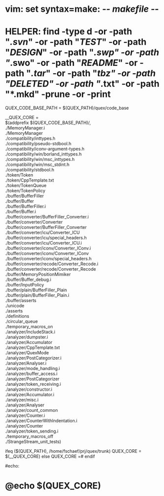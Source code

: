 # vim: set syntax=make: -*- makefile -*-
# HELPER: find -type d -or -path "*.svn*" -or -path "*TEST*" -or -path "*DESIGN*" -or -path "*.swp" -or -path "*.swo" -or -path "*README*" -or -path "*.tar*" -or -path "*tbz" -or -path "*DELETED*" -or -path "*.txt" -or -path "*.mkd" -prune -or -print
QUEX_CODE_BASE_PATH = $(QUEX_PATH)/quex/code_base

__QUEX_CORE = \
    $(addprefix $(QUEX_CODE_BASE_PATH)/, \
    ./MemoryManager.i \
    ./MemoryManager \
    ./compatibility/inttypes.h \
    ./compatibility/pseudo-stdbool.h \
    ./compatibility/iconv-argument-types.h \
    ./compatibility/win/borland_inttypes.h \
    ./compatibility/win/msc_inttypes.h \
    ./compatibility/win/msc_stdint.h \
    ./compatibility/stdbool.h \
    ./token/Token \
    ./token/CppTemplate.txt \
    ./token/TokenQueue \
    ./token/TokenPolicy \
    ./buffer/BufferFiller \
    ./buffer/Buffer \
    ./buffer/BufferFiller.i \
    ./buffer/Buffer.i \
    ./buffer/converter/BufferFiller_Converter.i \
    ./buffer/converter/Converter \
    ./buffer/converter/BufferFiller_Converter \
    ./buffer/converter/icu/Converter_ICU \
    ./buffer/converter/icu/special_headers.h \
    ./buffer/converter/icu/Converter_ICU.i \
    ./buffer/converter/iconv/Converter_IConv.i \
    ./buffer/converter/iconv/Converter_IConv \
    ./buffer/converter/iconv/special_headers.h \
    ./buffer/converter/recode/Converter_Recode.i \
    ./buffer/converter/recode/Converter_Recode \
    ./buffer/MemoryPositionMimiker \
    ./buffer/Buffer_debug.i \
    ./buffer/InputPolicy \
    ./buffer/plain/BufferFiller_Plain \
    ./buffer/plain/BufferFiller_Plain.i \
    ./buffer/asserts \
    ./unicode \
    ./asserts \
    ./definitions \
    ./circular_queue \
    ./temporary_macros_on \
    ./analyzer/IncludeStack.i \
    ./analyzer/dumpster.i \
    ./analyzer/Accumulator \
    ./analyzer/CppTemplate.txt \
    ./analyzer/QuexMode \
    ./analyzer/PostCategorizer.i \
    ./analyzer/Analyser.i \
    ./analyzer/mode_handling.i \
    ./analyzer/buffer_access.i \
    ./analyzer/PostCategorizer \
    ./analyzer/token_receiving.i \
    ./analyzer/constructor.i \
    ./analyzer/Accumulator.i \
    ./analyzer/misc.i \
    ./analyzer/Analyser \
    ./analyzer/count_common \
    ./analyzer/Counter.i \
    ./analyzer/CounterWithIndentation.i \
    ./analyzer/Counter \
    ./analyzer/token_sending.i \
    ./temporary_macros_off \
    ./StrangeStream_unit_tests)

ifeq ($(QUEX_PATH), /home/fschaef/prj/quex/trunk)
    QUEX_CORE = $(__QUEX_CORE)
else
    QUEX_CORE =#
endif

#echo:
#	@echo $(QUEX_CORE)

